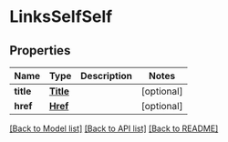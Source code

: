 # LinksSelfSelf

## Properties
Name | Type | Description | Notes
------------ | ------------- | ------------- | -------------
**title** | [**Title**](Title.md) |  | [optional] 
**href** | [**Href**](Href.md) |  | [optional] 

[[Back to Model list]](../README.md#documentation-for-models) [[Back to API list]](../README.md#documentation-for-api-endpoints) [[Back to README]](../README.md)

